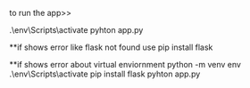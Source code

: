 to run the app>>

.\env\Scripts\activate
pyhton app.py

**if shows error like flask not found use
pip install flask

**if shows error about virtual enviornment
python -m venv env
.\env\Scripts\activate
pip install flask
pyhton app.py